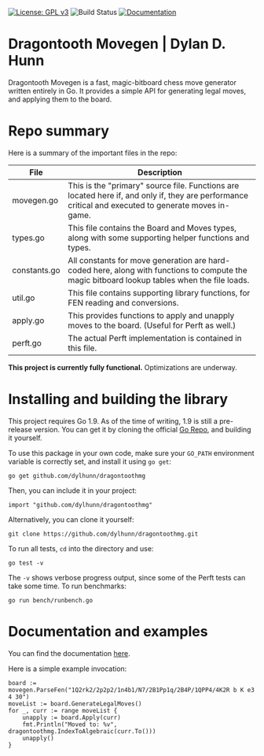 [![License: GPL v3](https://img.shields.io/badge/License-GPL%20v3-blue.svg)](http://www.gnu.org/licenses/gpl-3.0)
![Build Status](http://img.shields.io/travis/dylhunn/dragontooth-movegen.svg)
[![Documentation](https://img.shields.io/badge/Documentation-GoDoc-green.svg)](https://godoc.org/github.com/dylhunn/dragontoothmg)


Dragontooth Movegen | Dylan D. Hunn
==================================

Dragontooth Movegen is a fast, magic-bitboard chess move generator written entirely in Go. It provides a simple API for generating legal moves, and applying them to the board.

Repo summary
============

Here is a summary of the important files in the repo:

| **File**         | **Description**                                                                                                                                         |
|--------------|------------------------------------------------------------------------------------------------------------------------------------------------------|
| movegen.go   | This is the "primary" source file. Functions are located here if, and only if, they are performance critical and executed to generate moves in-game. |
| types.go     | This file contains the Board and Moves types, along with some supporting helper functions and types.                                                 |
| constants.go | All constants for move generation are hard-coded here, along with functions to compute the magic bitboard lookup tables when the file loads.         |
| util.go      | This file contains supporting library functions, for FEN reading and conversions.                                                                    |
| apply.go     | This provides functions to apply and unapply moves to the board. (Useful for Perft as well.)                                                         |
| perft.go     | The actual Perft implementation is contained in this file.                                                                                           |

**This project is currently fully functional.** Optimizations are underway.

Installing and building the library
===================================

This project requires Go 1.9. As of the time of writing, 1.9 is still a pre-release version. You can get it by cloning the official [Go Repo](https://github.com/golang/go), and building it yourself.

To use this package in your own code, make sure your `GO_PATH` environment variable is correctly set, and install it using `go get`:

    go get github.com/dylhunn/dragontoothmg

Then, you can include it in your project:

	import "github.com/dylhunn/dragontoothmg"

Alternatively, you can clone it yourself:

    git clone https://github.com/dylhunn/dragontoothmg.git

To run all tests, `cd` into the directory and use:

	go test -v

The `-v` shows verbose progress output, since some of the Perft tests can take some time. To run benchmarks:

	go run bench/runbench.go

Documentation and examples
==========================

You can find the documentation [here](https://godoc.org/github.com/dylhunn/dragontoothmg).

Here is a simple example invocation:

    board := movegen.ParseFen("1Q2rk2/2p2p2/1n4b1/N7/2B1Pp1q/2B4P/1QPP4/4K2R b K e3 4 30")
    moveList := board.GenerateLegalMoves()
    for _, curr := range moveList {
    	unapply := board.Apply(curr)
    	fmt.Println("Moved to: %v", dragontoothmg.IndexToAlgebraic(curr.To()))
    	unapply()
    }